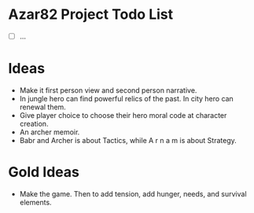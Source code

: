 
# Azar82 Project Todo List

- [ ] ...

# Ideas

- Make it first person view and second person narrative.
- In jungle hero can find powerful relics of the past.
  In city hero can renewal them.
- Give player choice to choose their hero moral code at character creation.
- An archer memoir.
- Babr and Archer is about Tactics,
  while A r n a m is about Strategy.

# Gold Ideas

- Make the game. Then to add tension, add hunger, needs, and survival elements.
